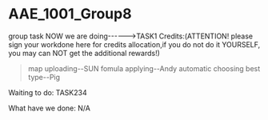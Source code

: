 # AAE_1001_Group8
group task
NOW we are doing------>TASK1
  Credits:(ATTENTION! please sign your workdone here for credits allocation,if you do not do it YOURSELF, you may can NOT get the additional rewards!)
  >map uploading--SUN
  >fomula applying--Andy
  >automatic choosing best type--Pig

Waiting to do:
TASK234

What have we done:
N/A
